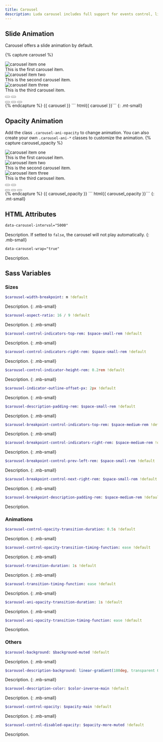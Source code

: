 ```yaml
---
title: Carousel
description: Luda carousel includes full support for events control, like slide, pause, loop and more.
---
```



## Slide Animation
Carousel offers a slide animation by default.

{% capture carousel %}
<div class="carousel">
  <!-- Carousel images -->
  <div class="carousel-box">
    <div class="carousel-item">
      <img class="carousel-figure" src="https://cdn.stocksnap.io/img-thumbs/960w/CTCNBFUFH8.jpg" alt="carousel item one">
      <div class="carousel-description">This is the first carousel item.</div>
    </div>
    <div class="carousel-item">
      <img class="carousel-figure" src="https://cdn.stocksnap.io/img-thumbs/960w/XFJEL6PH3J.jpg" alt="carousel item two">
      <div class="carousel-description">This is the second carousel item.</div>
    </div>
    <div class="carousel-item">
      <img class="carousel-figure" src="https://cdn.stocksnap.io/img-thumbs/960w/BIR4BCFWLP.jpg" alt="carousel item three">
      <div class="carousel-description">This is the third carousel item.</div>
    </div>
    <!-- Prev and next control buttons -->
    <button class="carousel-prev btn btn-text-light btn-ico"><i class="ico ico-left"></i></button>
    <button class="carousel-next btn btn-text-light btn-ico"><i class="ico ico-right"></i></button>
    <!-- Item indicators -->
    <div class="carousel-indicators btns-x btns-margin">
      <button class="btn btn-small btn-light"></button>
      <button class="btn btn-small btn-light"></button>
      <button class="btn btn-small btn-light"></button>
    </div>
  </div>
</div>
{% endcapture %}
{{ carousel }}
``` html{{ carousel }}```
{: .mt-small}


## Opacity Animation
Add the class `.carousel-ani-opacity` to change animation. You can also create your own `.carousel-ani-*` classes to customize the animation.
{% capture carousel_opacity %}
<div class="carousel carousel-ani-opacity">
  <!-- Carousel images -->
  <div class="carousel-box">
    <div class="carousel-item">
      <img class="carousel-figure" src="https://cdn.stocksnap.io/img-thumbs/960w/CTCNBFUFH8.jpg" alt="carousel item one">
      <div class="carousel-description">This is the first carousel item.</div>
    </div>
    <div class="carousel-item">
      <img class="carousel-figure" src="https://cdn.stocksnap.io/img-thumbs/960w/XFJEL6PH3J.jpg" alt="carousel item two">
      <div class="carousel-description">This is the second carousel item.</div>
    </div>
    <div class="carousel-item">
      <img class="carousel-figure" src="https://cdn.stocksnap.io/img-thumbs/960w/BIR4BCFWLP.jpg" alt="carousel item three">
      <div class="carousel-description">This is the third carousel item.</div>
    </div>
    <!-- Prev and next control buttons -->
    <button class="carousel-prev btn btn-text-light btn-ico"><i class="ico ico-left"></i></button>
    <button class="carousel-next btn btn-text-light btn-ico"><i class="ico ico-right"></i></button>
    <!-- Item indicators -->
    <div class="carousel-indicators btns-x btns-margin">
      <button class="btn btn-small btn-light"></button>
      <button class="btn btn-small btn-light"></button>
      <button class="btn btn-small btn-light"></button>
    </div>
  </div>
</div>
{% endcapture %}
{{ carousel_opacity }}
``` html{{ carousel_opacity }}```
{: .mt-small}


## HTML Attributes

``` html
data-carousel-interval="5000"
```
Description. If setted to `false`, the carousel will not play automatically.
{: .mb-small}

``` html
data-carousel-wrap="true"
```
Description.


## Sass Variables

### Sizes
``` sass
$carousel-width-breakpoint: m !default
```
Description.
{: .mb-small}

``` sass
$carousel-aspect-ratio: 16 / 9 !default
```
Description.
{: .mb-small}

``` sass
$carousel-control-indicators-top-rem: $space-small-rem !default
```
Description.
{: .mb-small}

``` sass
$carousel-control-indicators-right-rem: $space-small-rem !default
```
Description.
{: .mb-small}

``` sass
$carousel-control-indicator-height-rem: 0.2rem !default
```
Description.
{: .mb-small}

``` sass
$carousel-indicator-outline-offset-px: 2px !default
```
Description.
{: .mb-small}

``` sass
$carousel-description-padding-rem: $space-small-rem !default
```
Description.
{: .mb-small}

``` sass
$carousel-breakpoint-control-indicators-top-rem: $space-medium-rem !default
```
Description.
{: .mb-small}

``` sass
$carousel-breakpoint-control-indicators-right-rem: $space-medium-rem !default
```
Description.
{: .mb-small}

``` sass
$carousel-breakpoint-control-prev-left-rem: $space-small-rem !default
```
Description.
{: .mb-small}

``` sass
$carousel-breakpoint-control-next-right-rem: $space-small-rem !default
```
Description.
{: .mb-small}

``` sass
$carousel-breakpoint-description-padding-rem: $space-medium-rem !default
```
Description.


### Animations
``` sass
$carousel-control-opacity-transition-duration: 0.5s !default
```
Description.
{: .mb-small}

``` sass
$carousel-control-opacity-transition-timing-function: ease !default
```
Description.
{: .mb-small}

``` sass
$carousel-transition-duration: 1s !default
```
Description.
{: .mb-small}

``` sass
$carousel-transition-timing-function: ease !default
```
Description.
{: .mb-small}

``` sass
$carousel-ani-opacity-transition-duration: 1s !default
```
Description.
{: .mb-small}

``` sass
$carousel-ani-opacity-transition-timing-function: ease !default
```
Description.



### Others
``` sass
$carousel-background: $background-muted !default
```
Description.
{: .mb-small}

``` sass
$carousel-description-background: linear-gradient(180deg, transparent 0, rgba($background-color-dark, $opacity-most-muted) 2rem) !default
```
Description.
{: .mb-small}

``` sass
$carousel-description-color: $color-inverse-main !default
```
Description.
{: .mb-small}

``` sass
$carousel-control-opacity: $opacity-main !default
```
Description.
{: .mb-small}

``` sass
$carousel-control-disabled-opacity: $opacity-more-muted !default
```
Description.